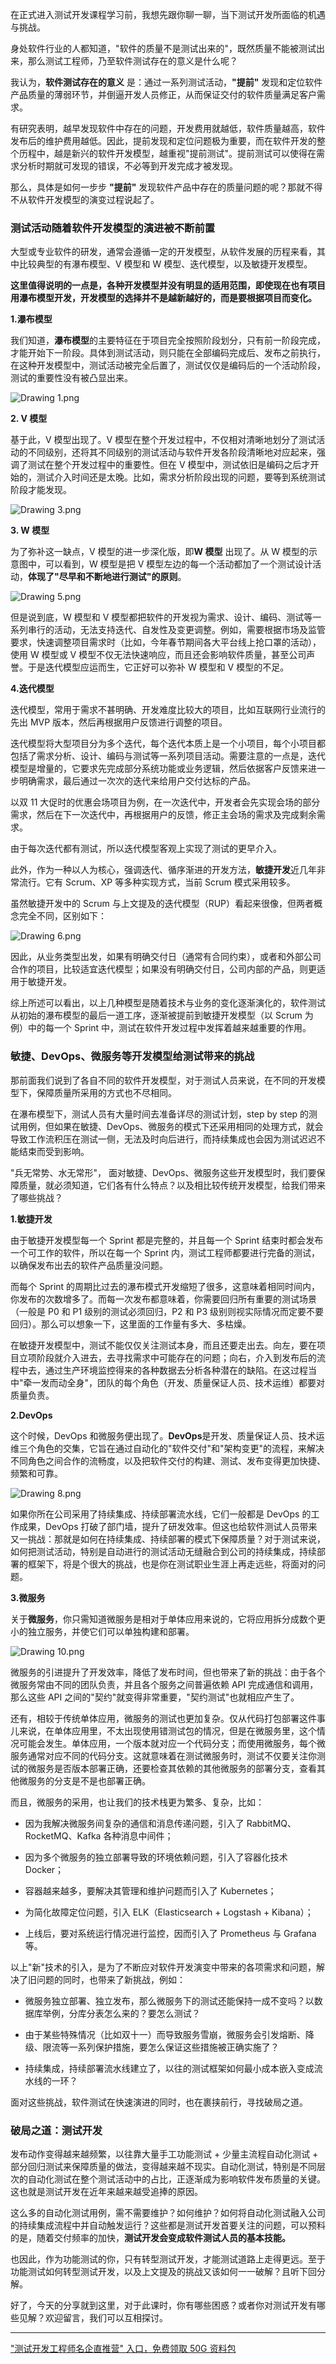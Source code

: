 在正式进入测试开发课程学习前，我想先跟你聊一聊，当下测试开发所面临的机遇与挑战。

身处软件行业的人都知道，"软件的质量不是测试出来的"，既然质量不能被测试出来，那么测试工程师，乃至软件测试存在的意义是什么呢？

我认为，**软件测试存在的意义** 是：通过一系列测试活动，**"提前"** 发现和定位软件产品质量的薄弱环节，并倒逼开发人员修正，从而保证交付的软件质量满足客户需求。

有研究表明，越早发现软件中存在的问题，开发费用就越低，软件质量越高，软件发布后的维护费用越低。因此，提前发现和定位问题极为重要，而在软件开发的整个历程中，越是新兴的软件开发模型，越重视"提前测试"。提前测试可以使得在需求分析时期就可发现的错误，不必等到开发完成才被发现。

那么，具体是如何一步步 **"提前"** 发现软件产品中存在的质量问题的呢？那就不得不从软件开发模型的演变过程说起了。

### 测试活动随着软件开发模型的演进被不断前置

大型或专业软件的研发，通常会遵循一定的开发模型，从软件发展的历程来看，其中比较典型的有瀑布模型、V 模型和 W 模型、迭代模型，以及敏捷开发模型。

**这里值得说明的一点是，各种开发模型并没有明显的适用范围，即使现在也有项目用瀑布模型开发，开发模型的选择并不是越新越好的，而是要根据项目而变化。**

**1.瀑布模型**

我们知道，**瀑布模型**的主要特征在于项目完全按照阶段划分，只有前一阶段完成，才能开始下一阶段。具体到测试活动，则只能在全部编码完成后、发布之前执行，在这种开发模型中，测试活动被完全后置了，测试仅仅是编码后的一个活动阶段，测试的重要性没有被凸显出来。

![Drawing 1.png](https://s0.lgstatic.com/i/image/M00/4D/33/CgqCHl9ZvSGAKpmlAAA4o3sKd5Y462.png)

**2. V 模型**

基于此，V 模型出现了。V 模型在整个开发过程中，不仅相对清晰地划分了测试活动的不同级别，还将其不同级别的测试活动与软件开发各阶段清晰地对应起来，强调了测试在整个开发过程中的重要性。但在 V 模型中，测试依旧是编码之后才开始的，测试介入时间还是太晚。比如，需求分析阶段出现的问题，要等到系统测试阶段才能发现。

![Drawing 3.png](https://s0.lgstatic.com/i/image/M00/4D/33/CgqCHl9ZvSqAXEQcAABPrx_ZrLo979.png)

**3. W 模型**

为了弥补这一缺点，V 模型的进一步深化版，即**W 模型** 出现了。从 W 模型的示意图中，可以看到，W 模型是把 V 模型左边的每一个活动都加了一个测试设计活动，**体现了"尽早和不断地进行测试"的原则**。

![Drawing 5.png](https://s0.lgstatic.com/i/image/M00/4D/28/Ciqc1F9ZvTOAQ6XyAACxG0F-NrM757.png)

但是说到底，W 模型和 V 模型都把软件的开发视为需求、设计、编码、测试等一系列串行的活动，无法支持迭代、自发性及变更调整。例如，需要根据市场及监管要求，快速调整项目需求时（比如，今年春节期间各大平台线上抢口罩的活动），使用 W 模型或 V 模型不仅无法快速响应，而且还会影响软件质量，甚至公司声誉。于是迭代模型应运而生，它正好可以弥补 W 模型和 V 模型的不足。

**4.迭代模型**

迭代模型，常用于需求不甚明确、开发难度比较大的项目，比如互联网行业流行的先出 MVP 版本，然后再根据用户反馈进行调整的项目。

迭代模型将大型项目分为多个迭代，每个迭代本质上是一个小项目，每个小项目都包括了需求分析、设计、编码与测试等一系列项目活动。需要注意的一点是，迭代模型是增量的，它要求先完成部分系统功能或业务逻辑，然后依据客户反馈来进一步明确需求，最后通过一次次的迭代来给用户交付达标的产品。

以双 11 大促时的优惠会场项目为例，在一次迭代中，开发者会先实现会场的部分需求，然后在下一次迭代中，再根据用户的反馈，修正主会场的需求及完成剩余需求。

由于每次迭代都有测试，所以迭代模型客观上实现了测试的更早介入。

此外，作为一种以人为核心，强调迭代、循序渐进的开发方法，**敏捷开发**近几年非常流行。它有 Scrum、XP 等多种实现方式，当前 Scrum 模式采用较多。

虽然敏捷开发中的 Scrum 与上文提及的迭代模型（RUP）看起来很像，但两者概念完全不同，区别如下：

![Drawing 6.png](https://s0.lgstatic.com/i/image/M00/4D/33/CgqCHl9ZvT2AVSYSAACo0SuDqsg373.png)

因此，从业务类型出发，如果有明确交付日（通常有合同约束），或者和外部公司合作的项目，比较适宜迭代模型；如果没有明确交付日，公司内部的产品，则更适用于敏捷开发。

综上所述可以看出，以上几种模型是随着技术与业务的变化逐渐演化的，软件测试从初始的瀑布模型的最后一道工序，逐渐被提前到敏捷开发模型（以 Scrum 为例）中的每一个 Sprint 中，测试在软件开发过程中发挥着越来越重要的作用。

### 敏捷、DevOps、微服务等开发模型给测试带来的挑战

那前面我们说到了各自不同的软件开发模型，对于测试人员来说，在不同的开发模型下，保障质量所采用的方式也不尽相同。

在瀑布模型下，测试人员有大量时间去准备详尽的测试计划，step by step 的测试用例，但如果在敏捷、DevOps、微服务的模式下还采用相同的处理方式，就会导致工作流积压在测试一侧，无法及时向后进行，而持续集成也会因为测试迟迟不能结束而受到影响。

"兵无常势、水无常形"， 面对敏捷、DevOps、微服务这些开发模型时，我们要保障质量，就必须知道，它们各有什么特点？以及相比较传统开发模型，给我们带来了哪些挑战？

**1.敏捷开发**

由于敏捷开发模型每一个 Sprint 都是完整的，并且每一个 Sprint 结束时都会发布一个可工作的软件，所以在每一个 Sprint 内，测试工程师都要进行完备的测试，以确保发布出去的软件产品质量没问题。

而每个 Sprint 的周期比过去的瀑布模式开发缩短了很多，这意味着相同时间内，你发布的次数增多了。而每一次发布都意味着，你需要回归所有重要的测试场景（一般是 P0 和 P1 级别的测试必须回归，P2 和 P3 级别则视实际情况而定要不要回归）。那么可以想象一下，这里面的工作量有多大、多枯燥。

在敏捷开发模型中，测试不能仅仅关注测试本身，而且还要走出去。向左，要在项目立项阶段就介入进去，去寻找需求中可能存在的问题；向右，介入到发布后的流程中去，通过生产环境监控得来的各种数据去分析各种潜在的缺陷。在这过程当中"牵一发而动全身"，团队的每个角色（开发、质量保证人员、技术运维）都要对质量负责。

**2.DevOps**

这个时候，DevOps 和微服务便出现了。**DevOps**是开发、质量保证人员、技术运维三个角色的交集，它旨在通过自动化的"软件交付"和"架构变更"的流程，来解决不同角色之间合作的流畅度，以及把软件交付的构建、测试、发布变得更加快捷、频繁和可靠。

![Drawing 8.png](https://s0.lgstatic.com/i/image/M00/4D/33/CgqCHl9ZvVSAR1KWAABPvpTLCNk630.png)

如果你所在公司采用了持续集成、持续部署流水线，它们一般都是 DevOps 的工作成果，DevOps 打破了部门墙，提升了研发效率。但这也给软件测试人员带来又一挑战：那就是如何在持续集成、持续部署的模式下保障质量？对于测试来说，如何把测试活动，特别是自动进行的测试活动无缝融合到公司的持续集成，持续部署的框架下，将是个很大的挑战，也是你在测试职业生涯上再走远些，将面对的问题。

**3.微服务**

关于**微服务**，你只需知道微服务是相对于单体应用来说的，它将应用拆分成数个更小的独立服务，并使它们可以单独构建和部署。

![Drawing 10.png](https://s0.lgstatic.com/i/image/M00/4D/28/Ciqc1F9ZvWGAP7_DAACZKCm9RKE670.png)

微服务的引进提升了开发效率，降低了发布时间，但也带来了新的挑战：由于各个微服务常由不同的团队负责，并且各个服务之间普遍依赖 API 完成通信和调用，那么这些 API 之间的"契约"就变得非常重要，"契约测试"也就相应产生了。

还有，相较于传统单体应用，微服务的测试也更加复杂。仅从代码打包部署这件事儿来说，在单体应用里，不太出现使用错测试包的情况，但是在微服务里，这个情况可能会发生。单体应用，一个版本就对应一个代码分支；而使用微服务，每个微服务通常对应不同的代码分支。这就意味着在测试微服务时，测试不仅要关注你测试的微服务是否版本部署正确，还要检查其依赖的其他微服务的部署分支，查看其他微服务的分支是不是也部署正确。

而且，微服务的采用，也让我们的技术栈更为繁多、复杂，比如：

* 因为我解决微服务间复杂的通信和消息传递问题，引入了 RabbitMQ、RocketMQ、Kafka 各种消息中间件；

* 因为多个微服务的独立部署导致的环境依赖问题，引入了容器化技术 Docker；

* 容器越来越多，要解决其管理和维护问题而引入了 Kubernetes；

* 为简化故障定位问题，引入 ELK（Elasticsearch + Logstash + Kibana）；

* 上线后，要对系统运行情况进行监控，因而引入了 Prometheus 与 Grafana 等。

以上"新"技术的引入，是为了不断应对软件开发演变中带来的各项需求和问题，解决了旧问题的同时，也带来了新挑战，例如：

* 微服务独立部署、独立发布，那么微服务下的测试还能保持一成不变吗？以数据库举例，分库分表怎么来的？要怎么测试？

* 由于某些特殊情况（比如双十一）而导致服务雪崩，微服务会引发熔断、降级、限流等一系列保护措施，要怎么保证这些措施被正确实施了？

* 持续集成，持续部署流水线建立了，以往的测试框架如何最小成本嵌入变成流水线的一环？

面对这些挑战，软件测试在快速演进的同时，也在裹挟前行，寻找破局之道。

### 破局之道：测试开发

发布动作变得越来越频繁，以往靠大量手工功能测试 + 少量主流程自动化测试 + 部分回归测试来保障质量的做法，变得越来越不现实。自动化测试，特别是不同层次的自动化测试在整个测试活动中的占比，正逐渐成为影响软件发布质量的关键。这也就是测试开发在近年来越来越受追捧的原因。

这么多的自动化测试用例，需不需要维护？如何维护？如何将自动化测试融入公司的持续集成流程中并自动触发运行？这些都是测试开发首要关注的问题，可以预料的是，随着交付频率的加快，**测试开发会变成软件测试人员的基本技能。**

也因此，作为功能测试的你，只有转型测试开发，才能测试道路上走得更远。至于功能测试如何转型测试开发，以及上文提及的挑战又该如何一一破解？且听下回分解。

好了，今天的分享就到这里，对于此课时，你有哪些困惑？或者你对测试开发有哪些见解？欢迎留言，我们可以互相探讨。

*** ** * ** ***

["测试开发工程师名企直推营" 入口，免费领取 50G 资料包](https://shenceyun.lagou.com/t/eka)
